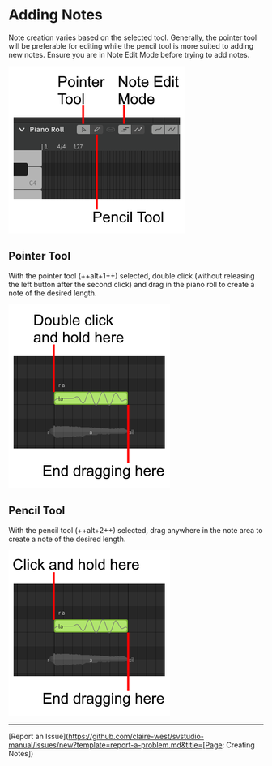 # Adding Notes

Note creation varies based on the selected tool. Generally, the pointer tool will be preferable for editing while the pencil tool is more suited to adding new notes. Ensure you are in Note Edit Mode before trying to add notes.

![Piano Roll Tools](/img/quickstart/piano-roll-tools.png)

## Pointer Tool
With the pointer tool (++alt+1++) selected, double click (without releasing the left button after the second click) and drag in the piano roll to create a note of the desired length.

![Adding Notes With the Pointer Tool](/img/quickstart/add-note-pointer.png)

## Pencil Tool

With the pencil tool (++alt+2++) selected, drag anywhere in the note area to create a note of the desired length.

![Adding Notes With the Pencil Tool](/img/quickstart/add-note-pencil.png)

---

[Report an Issue](https://github.com/claire-west/svstudio-manual/issues/new?template=report-a-problem.md&title=[Page: Creating Notes])